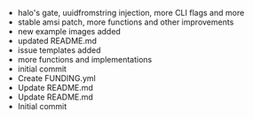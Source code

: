 - halo's gate, uuidfromstring injection, more CLI flags and more
- stable amsi patch, more functions and other improvements
- new example images added
- updated README.md
- issue templates added
- more functions and implementations
- initial commit
- Create FUNDING.yml
- Update README.md
- Update README.md
- Initial commit
